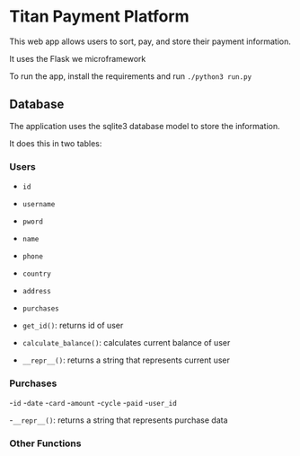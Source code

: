 # Titan Payment Platform

This web app allows users to sort, pay, and store their payment information.

It uses the Flask we microframework 

To run the app, install the requirements and run `./python3 run.py`

## Database

The application uses the sqlite3 database model to store the information.

It does this in two tables:

### Users

- `id`
- `username`
- `pword`
- `name`
- `phone`
- `country`
- `address`
- `purchases`

 - `get_id()`: returns id of user
 - `calculate_balance()`: calculates current balance of user
 - `__repr__()`: returns a string that represents current user 


### Purchases
 -`id`
 -`date`
 -`card`
 -`amount`
 -`cycle`
 -`paid`
 -`user_id`

 -`__repr__()`: returns a string that represents purchase data

### Other Functions


##